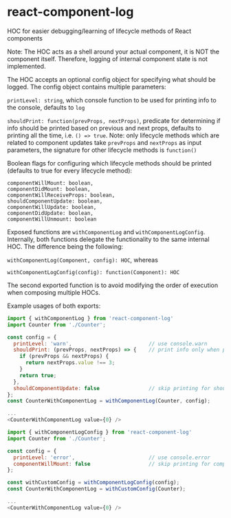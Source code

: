 # react-component-log
HOC for easier debugging/learning of lifecycle methods of React components

Note: The HOC acts as a shell around your actual component, it is NOT the component itself.
Therefore, logging of internal component state is not implemented.

The HOC accepts an optional config object for specifying what should be logged.
The config object contains multiple parameters:

`printLevel: string`, which console function to be used for printing info to the console, defaults to `log`

`shouldPrint: function(prevProps, nextProps)`, predicate for determining if info should be printed based on previous and next props,
defaults to printing all the time, i.e. `() => true`.
Note: only lifecycle methods which are related to component updates take `prevProps` and `nextProps` as input parameters,
the signature for other lifecycle methods is `function()`


Boolean flags for configuring which lifecycle methods should be printed
(defaults to true for every lifecycle method):
```
componentWillMount: boolean,
componentDidMount: boolean,
componentWillReceiveProps: boolean,
shouldComponentUpdate: boolean,
componentWillUpdate: boolean,
componentDidUpdate: boolean,
componentWillUnmount: boolean
```

Exposed functions are `withComponentLog` and `withComponentLogConfig`.
Internally, both functions delegate the functionality to the same internal HOC.
The difference being the following:

`withComponentLog(Component, config): HOC`, whereas 

`withComponentLogConfig(config): function(Component): HOC`

The second exported function is to avoid modifying the order of execution when composing multiple HOCs.

Example usages of both exports:
```js
import { withComponentLog } from 'react-component-log'
import Counter from './Counter';

const config = {
  printLevel: 'warn',                         // use console.warn
  shouldPrint: (prevProps, nextProps) => {    // print info only when prop value is NOT 3
    if (prevProps && nextProps) {
      return nextProps.value !== 3;
    }
    return true;
  },
  shouldComponentUpdate: false                // skip printing for shouldComponentUpdate
};
const CounterWithComponentLog = withComponentLog(Counter, config);

...
<CounterWithComponentLog value={0} />
```

```js
import { withComponentLogConfig } from 'react-component-log'
import Counter from './Counter';

const config = {
  printLevel: 'error',                        // use console.error
  componentWillMount: false                   // skip printing for componentWillMount
};

const withCustomConfig = withComponentLogConfig(config);
const CounterWithComponentLog = withCustomConfig(Counter);

...
<CounterWithComponentLog value={0} />
```
